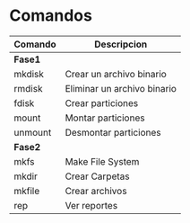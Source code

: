 # Comandos
| Comando | Descripcion |
| ------ | ------ |
| **Fase1** |
| mkdisk | Crear un archivo binario |
| rmdisk | Eliminar un archivo binario |
| fdisk  | Crear particiones |
| mount | Montar particiones |
| unmount | Desmontar particiones |
|  **Fase2** |
| mkfs | Make File System |
| mkdir | Crear Carpetas |
| mkfile | Crear archivos |
| rep | Ver reportes |